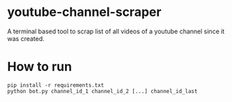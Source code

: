 # youtube-channel-scraper
A terminal based tool to scrap list of all videos of a youtube channel since it was created.

# How to run
```
pip install -r requirements.txt
python bot.py channel_id_1 channel_id_2 [...] channel_id_last
```
